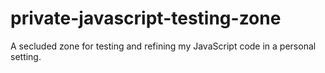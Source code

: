 # private-javascript-testing-zone
A secluded zone for testing and refining my JavaScript code in a personal setting.
